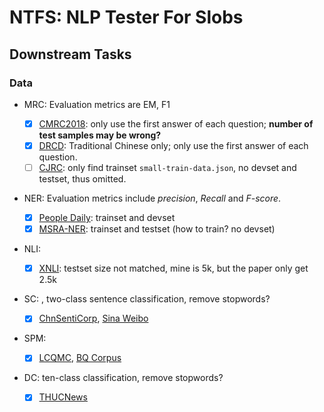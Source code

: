 # NTFS: NLP Tester For Slobs





## Downstream Tasks



### Data

- MRC: Evaluation metrics are EM, F1

  - [x] [CMRC2018](https://github.com/ymcui/cmrc2018): only use the first answer of each question; **number of test samples may be wrong?**
  - [x] [DRCD](https://github.com/DRCKnowledgeTeam/DRCD): Traditional Chinese only; only use the first answer of each question.
  - [ ] [CJRC](http://cail.cipsc.org.cn/): only find trainset `small-train-data.json`, no devset and testset, thus omitted.
- NER: Evaluation metrics include *precision*, *Recall* and *F-score*.
  - [x] [People Daily](https://github.com/ProHiryu/bert-chinese-ner/tree/master/data): trainset and devset
  - [x] [MSRA-NER](<https://github.com/OYE93/Chinese-NLP-Corpus>): trainset and testset (how to train? no devset)
- NLI: 
  - [x] [XNLI](https://github.com/facebookresearch/XNLI): testset size not matched, mine is 5k, but the paper only get 2.5k
- SC: , two-class sentence classification, remove stopwords?
  - [x] [ChnSentiCorp](https://github.com/pengming617/bert_classification/), [Sina Weibo](https://github.com/SophonPlus/ChineseNlpCorpus/)
- SPM: 

  - [x] [LCQMC](http://icrc.hitsz.edu.cn/info/1037/1146.htm), [BQ Corpus](http://icrc.hitsz.edu.cn/info/1037/1162.htm)
- DC: ten-class classification, remove stopwords?
  - [x] [THUCNews](https://github.com/gaussic/text-classification-cnn-rnn)